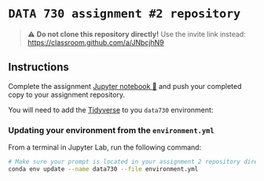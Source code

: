 # `DATA 730 assignment #2 repository`

> :warning: **Do not clone this repository directly!**
> Use the invite link instead: https://classroom.github.com/a/JNbcjhN9
## Instructions

Complete the assignment [Jupyter notebook 📓](assignment2.ipynb) and push your completed copy to your assignment repository.

You will need to add the [Tidyverse](https://www.tidyverse.org/) to you `data730` environment:

### Updating your environment from the `environment.yml`

From a terminal in Jupyter Lab, run the following command:

```bash
# Make sure your prompt is located in your assignment 2 repository directory
conda env update --name data730 --file environment.yml
```
